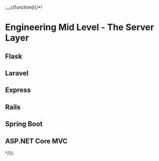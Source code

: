 
;__c(function(){/*!

# Engineering Mid Level - The Server Layer



## Flask



## Laravel



## Express



## Rails



## Spring Boot



## ASP.NET Core MVC



[//]: # (@~|tech/engineering-mid-level/servers|~@)

*/});
